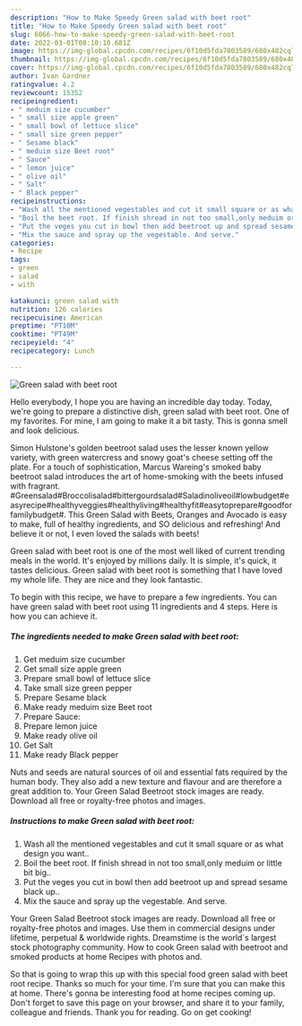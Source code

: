 ```yaml
---
description: "How to Make Speedy Green salad with beet root"
title: "How to Make Speedy Green salad with beet root"
slug: 6066-how-to-make-speedy-green-salad-with-beet-root
date: 2022-03-01T08:10:10.681Z
image: https://img-global.cpcdn.com/recipes/6f10d5fda7803589/680x482cq70/green-salad-with-beet-root-recipe-main-photo.jpg
thumbnail: https://img-global.cpcdn.com/recipes/6f10d5fda7803589/680x482cq70/green-salad-with-beet-root-recipe-main-photo.jpg
cover: https://img-global.cpcdn.com/recipes/6f10d5fda7803589/680x482cq70/green-salad-with-beet-root-recipe-main-photo.jpg
author: Ivan Gardner
ratingvalue: 4.2
reviewcount: 15352
recipeingredient:
- " meduim size cucumber"
- " small size apple green"
- " small bowl of lettuce slice"
- " small size green pepper"
- " Sesame black"
- " meduim size Beet root"
- " Sauce"
- " lemon juice"
- " olive oil"
- " Salt"
- " Black pepper"
recipeinstructions:
- "Wash all the mentioned vegestables and cut it small square or as what design you want.."
- "Boil the beet root. If finish shread in not too small,only meduim or little bit big.."
- "Put the veges you cut in bowl then add beetroot up and spread sesame black up.."
- "Mix the sauce and spray up the vegestable. And serve."
categories:
- Recipe
tags:
- green
- salad
- with

katakunci: green salad with 
nutrition: 126 calories
recipecuisine: American
preptime: "PT10M"
cooktime: "PT49M"
recipeyield: "4"
recipecategory: Lunch

---
```



![Green salad with beet root](https://img-global.cpcdn.com/recipes/6f10d5fda7803589/680x482cq70/green-salad-with-beet-root-recipe-main-photo.jpg)

Hello everybody, I hope you are having an incredible day today. Today, we're going to prepare a distinctive dish, green salad with beet root. One of my favorites. For mine, I am going to make it a bit tasty. This is gonna smell and look delicious.

Simon Hulstone&#39;s golden beetroot salad uses the lesser known yellow variety, with green watercress and snowy goat&#39;s cheese setting off the plate. For a touch of sophistication, Marcus Wareing&#39;s smoked baby beetroot salad introduces the art of home-smoking with the beets infused with fragrant. #Greensalad#Broccolisalad#bittergourdsalad#Saladinoliveoil#lowbudget#easyrecipe#healthyveggies#healthyliving#healthyfit#easytoprepare#goodforfamilybudget#. This Green Salad with Beets, Oranges and Avocado is easy to make, full of healthy ingredients, and SO delicious and refreshing! And believe it or not, I even loved the salads with beets!

Green salad with beet root is one of the most well liked of current trending meals in the world. It's enjoyed by millions daily. It is simple, it's quick, it tastes delicious. Green salad with beet root is something that I have loved my whole life. They are nice and they look fantastic.


To begin with this recipe, we have to prepare a few ingredients. You can have green salad with beet root using 11 ingredients and 4 steps. Here is how you can achieve it.

<!--inarticleads1-->

##### The ingredients needed to make Green salad with beet root:

1. Get  meduim size cucumber
1. Get  small size apple green
1. Prepare  small bowl of lettuce slice
1. Take  small size green pepper
1. Prepare  Sesame black
1. Make ready  meduim size Beet root
1. Prepare  Sauce:
1. Prepare  lemon juice
1. Make ready  olive oil
1. Get  Salt
1. Make ready  Black pepper


Nuts and seeds are natural sources of oil and essential fats required by the human body. They also add a new texture and flavour and are therefore a great addition to. Your Green Salad Beetroot stock images are ready. Download all free or royalty-free photos and images. 

<!--inarticleads2-->

##### Instructions to make Green salad with beet root:

1. Wash all the mentioned vegestables and cut it small square or as what design you want..
1. Boil the beet root. If finish shread in not too small,only meduim or little bit big..
1. Put the veges you cut in bowl then add beetroot up and spread sesame black up..
1. Mix the sauce and spray up the vegestable. And serve.


Your Green Salad Beetroot stock images are ready. Download all free or royalty-free photos and images. Use them in commercial designs under lifetime, perpetual &amp; worldwide rights. Dreamstime is the world`s largest stock photography community. How to cook Green salad with beetroot and smoked products at home Recipes with photos and. 

So that is going to wrap this up with this special food green salad with beet root recipe. Thanks so much for your time. I'm sure that you can make this at home. There's gonna be interesting food at home recipes coming up. Don't forget to save this page on your browser, and share it to your family, colleague and friends. Thank you for reading. Go on get cooking!
